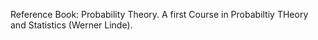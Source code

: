 Reference Book:
Probability Theory. A first Course in Probabiltiy THeory and Statistics (Werner Linde).